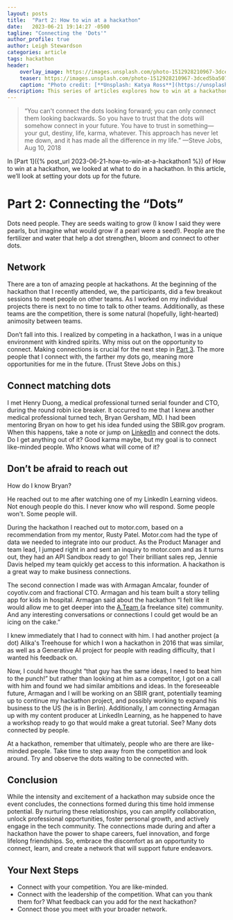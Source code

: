 ```yaml
---
layout: posts
title:  "Part 2: How to win at a hackathon"
date:   2023-06-21 19:14:27 -0500
tagline: "Connecting the 'Dots'"
author_profile: true
author: Leigh Stewardson
categories: article
tags: hackathon
header:
    overlay_image: https://images.unsplash.com/photo-1512928210967-3dced5ba507b
    teaser: https://images.unsplash.com/photo-1512928210967-3dced5ba507b
    caption: "Photo credit: [**Unsplash: Katya Ross**](https://unsplash.com/@katya)"
description: This series of articles explores how to win at a hackathon even if you don't win the hackathon itself. The second post explores how to make connections at a hackathon.
---
```

>“You can't connect the dots looking forward; you can only connect them looking backwards. So you have to trust that the dots will somehow connect in your future. You have to trust in something—your gut, destiny, life, karma, whatever. This approach has never let me down, and it has made all the difference in my life.”
—Steve Jobs, 
Aug 10, 2018

In [Part 1]({% post_url 2023-06-21-how-to-win-at-a-hackathon1 %}) of How to win at a hackathon, we looked at what to do in a hackathon. In this article, we’ll look at setting your dots up for the future. 

# Part 2: Connecting the “Dots”
Dots need people. They are seeds waiting to grow (I know I said they were pearls, but imagine what would grow if a pearl were a seed!). People are the fertilizer and water that help a dot strengthen, bloom and connect to other dots.

## Network
There are a ton of amazing people at hackathons. At the beginning of the hackathon that I recently attended, we, the participants, did a few breakout sessions to meet people on other teams. As I worked on my individual projects there is next to no time to talk to other teams. Additionally, as these teams are the competition, there is some natural (hopefully, light-hearted) animosity between teams.

Don’t fall into this. I realized by competing in a hackathon, I was in a unique environment with kindred spirits. Why miss out on the opportunity to connect. Making connections is crucial for the next step in [Part 3]({{base_url}}/article/2023/06/22/how-to-win-at-a-hackathon-3.html). The more people that I connect with, the farther my dots go, meaning more opportunities for me in the future. (Trust Steve Jobs on this.)

## Connect matching dots
I met Henry Duong, a medical professional turned serial founder and CTO, during the round robin ice breaker. It occurred to me that I knew another medical professional turned tech, Bryan Gersham, MD. I had been mentoring Bryan on how to get his idea funded using the SBIR.gov program. When this happens, take a note or jump on  [LinkedIn](https://www.linkedin.com/) and connect the dots. Do I get anything out of it? Good karma maybe, but my goal is to connect like-minded people. Who knows what will come of it?

## Don’t be afraid to reach out
How do I know Bryan?

He reached out to me after watching one of my LinkedIn Learning videos. Not enough people do this. I never know who will respond. Some people won't. Some people will.

During the hackathon I reached out to motor.com, based on a recommendation from my mentor, Rusty Patel. Motor.com had the type of data we needed to integrate into our product. As the Product Manager and team lead, I jumped right in and sent an inquiry to motor.com and as it turns out, they had an API Sandbox ready to go! Their brilliant sales rep, Jennie Davis helped my team quickly get access to this information. A hackathon is a great way to make business connections.

The second connection I made was with Armagan Amcalar, founder of coyotiv.com and fractional CTO. Armagan and his team built a story telling app for kids in hospital. Armagan said about the hackathon “I felt like it would allow me to get deeper into the [A.Team ](ttps://www.a.team/) (a freelance site) community. And any interesting conversations or connections I could get would be an icing on the cake.”

I knew immediately that I had to connect with him. I had another project (a dot) Alika's Treehouse for which I won a hackathon in 2016 that was similar, as well as a Generative AI project for people with reading difficulty, that I wanted his feedback on. 

Now, I could have thought “that guy has the same ideas, I need to beat him to the punch!” but rather than looking at him as a competitor, I got on a call with him and found we had similar ambitions and ideas. In the foreseeable future, Armagan and I will be working on an SBIR grant, potentially teaming up to continue my hackathon project, and possibly working to expand his business to the US (he is in Berlin). Additionally, I am connecting Armagan up with my content producer at LinkedIn Learning, as he happened to have a workshop ready to go that would make a great tutorial. See? Many dots connected by people.

At a hackathon, remember that ultimately, people who are there are like-minded people. Take time to step away from the competition and look around. Try and observe the dots waiting to be connected with.

## Conclusion
While the intensity and excitement of a hackathon may subside once the event concludes, the connections formed during this time hold immense potential. By nurturing these relationships, you can amplify collaboration, unlock professional opportunities, foster personal growth, and actively engage in the tech community. The connections made during and after a hackathon have the power to shape careers, fuel innovation, and forge lifelong friendships. So, embrace the discomfort as an opportunity to connect, learn, and create a network that will support future endeavors.

## Your Next Steps
* Connect with your competition. You are like-minded.
* Connect with the leadership of the competition. What can you thank them for? What feedback can you add for the next hackathon?
* Connect those you meet with your broader network.